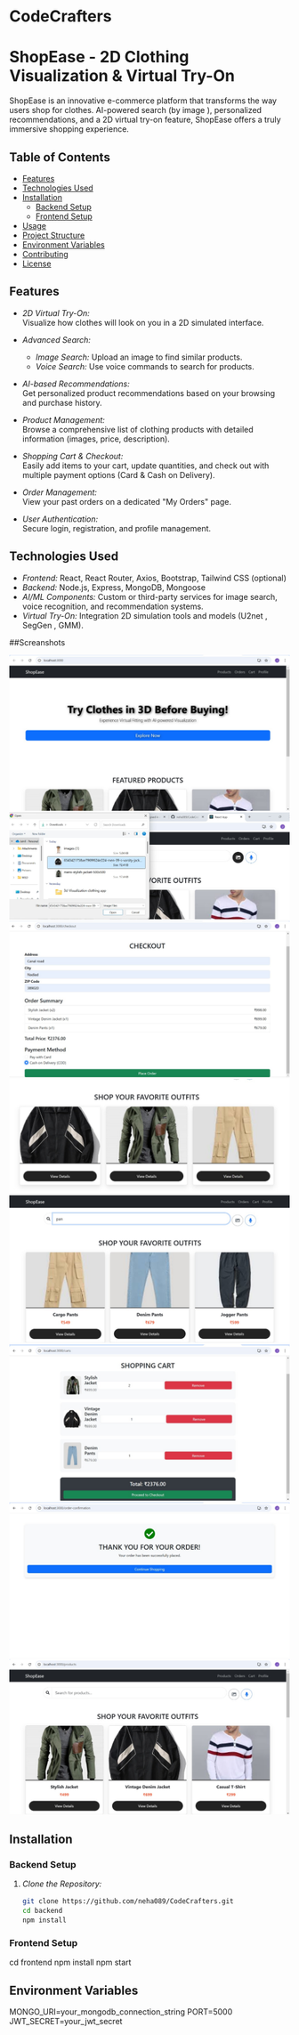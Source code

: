 # CodeCrafters
# ShopEase - 2D Clothing Visualization & Virtual Try-On

ShopEase is an innovative e-commerce platform that transforms the way users shop for clothes.  AI-powered search (by image ), personalized recommendations, and a 2D virtual try-on feature, ShopEase offers a truly immersive shopping experience.

## Table of Contents

- [Features](#features)
- [Technologies Used](#technologies-used)
- [Installation](#installation)
  - [Backend Setup](#backend-setup)
  - [Frontend Setup](#frontend-setup)
- [Usage](#usage)
- [Project Structure](#project-structure)
- [Environment Variables](#environment-variables)
- [Contributing](#contributing)
- [License](#license)

## Features

- *2D Virtual Try-On:*  
  Visualize how clothes will look on you in a 2D simulated interface.

- *Advanced Search:*  
  - *Image Search:* Upload an image to find similar products.
  - *Voice Search:* Use voice commands to search for products.

- *AI-based Recommendations:*  
  Get personalized product recommendations based on your browsing and purchase history.

- *Product Management:*  
  Browse a comprehensive list of clothing products with detailed information (images, price, description).

- *Shopping Cart & Checkout:*  
  Easily add items to your cart, update quantities, and check out with multiple payment options (Card & Cash on Delivery).

- *Order Management:*  
  View your past orders on a dedicated "My Orders" page.

- *User Authentication:*  
  Secure login, registration, and profile management.

## Technologies Used

- *Frontend:* React, React Router, Axios, Bootstrap, Tailwind CSS (optional)
- *Backend:* Node.js, Express, MongoDB, Mongoose
- *AI/ML Components:* Custom or third-party services for image search, voice recognition, and recommendation systems.
- *Virtual Try-On:* Integration  2D simulation tools and models (U2net , SegGen , GMM).


##Screanshots

![Homepage Screenshot](./assets/home_page.jpg)
![search](./assets/search.jpg)
![order](./assets/place_order.jpg)
![o](./assets/based.jpg)
![w](./assets/list.jpg)
![cart](./assets/cart.jpg)
![x](./assets/order_place.jpg)
![p](./assets/product.jpg)



## Installation


### Backend Setup

1. *Clone the Repository:*

   ```bash
   git clone https://github.com/neha089/CodeCrafters.git
   cd backend
   npm install

### Frontend Setup
	
   cd frontend
   npm install
   npm start   

## Environment Variables

MONGO_URI=your_mongodb_connection_string
PORT=5000
JWT_SECRET=your_jwt_secret